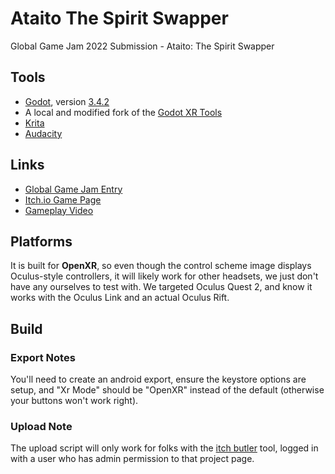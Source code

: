 # Ataito The Spirit Swapper
Global Game Jam 2022 Submission - Ataito: The Spirit Swapper

## Tools
* [Godot](https://godotengine.org/), version [3.4.2](https://github.com/godotengine/godot/releases/tag/3.4.2-stable)
* A local and modified fork of the [Godot XR Tools](https://github.com/Malcolmnixon/godot-xr-tools)
* [Krita](https://krita.org/en/)
* [Audacity](https://www.audacityteam.org/)

## Links

* [Global Game Jam Entry](https://globalgamejam.org/2022/games/ataito-spirit-swapper-3)
* [Itch.io Game Page](https://malcolmnixon.itch.io/ataito-the-spirit-swapper)
* [Gameplay Video](https://www.youtube.com/watch?v=Qm1ihJlmy8Y)

## Platforms
It is built for **OpenXR**, so even though the control scheme image displays Oculus-style controllers, it will likely work for other headsets, we just don't have any ourselves to test with.
We targeted Oculus Quest 2, and know it works with the Oculus Link and an actual Oculus Rift.

## Build
### Export Notes
You'll need to create an android export, ensure the keystore options are setup, and "Xr Mode" should be "OpenXR" instead of the default (otherwise your buttons won't work right).

### Upload Note
The upload script will only work for folks with the [itch butler](https://github.com/itchio/butler) tool, logged in with a user who has admin permission to that project page.
